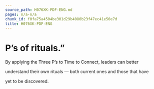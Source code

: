 ```yaml
---
source_path: H076XK-PDF-ENG.md
pages: n/a-n/a
chunk_id: f0fa75a4504be301d29b4080b23f47ec41e50e7d
title: H076XK-PDF-ENG
---
```

# P’s of rituals.”

By applying the Three P’s to Time to Connect, leaders can better

understand their own rituals — both current ones and those that have

yet to be discovered.
